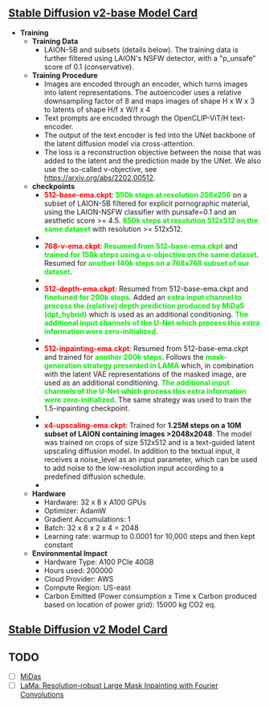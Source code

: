 ## [Stable Diffusion v2-base Model Card](https://huggingface.co/stabilityai/stable-diffusion-2-base)

* **Training**
  * **Training Data**
    * LAION-5B and subsets (details below). The training data is further filtered using LAION's NSFW detector, with a "p_unsafe" score of 0.1 (conservative). 
  * **Training Procedure**
    * Images are encoded through an encoder, which turns images into latent representations. The autoencoder uses a relative downsampling factor of 8 and maps images of shape H x W x 3 to latents of shape H/f x W/f x 4
    * Text prompts are encoded through the OpenCLIP-ViT/H text-encoder.
    * The output of the text encoder is fed into the UNet backbone of the latent diffusion model via cross-attention.
    * The loss is a reconstruction objective between the noise that was added to the latent and the prediction made by the UNet. We also use the so-called v-objective, see https://arxiv.org/abs/2202.00512.
  * **checkpoints**
    * **<font color='red'>512-base-ema.ckpt</font>**: **<font color='gree'>550k steps at resolution 256x256</font>** on a subset of LAION-5B filtered for explicit pornographic material, using the LAION-NSFW classifier with punsafe=0.1 and an aesthetic score >= 4.5. **<font color='gree'>850k steps at resolution 512x512 on the same dataset</font>** with resolution >= 512x512.
    * <br>
    *  **<font color='red'>768-v-ema.ckpt</font>**: **<font color='gree'>Resumed from 512-base-ema.ckpt</font>** and **<font color='gree'>trained for 150k steps using a v-objective on the same dataset</font>**. Resumed for **<font color='gree'>another 140k steps on a 768x768 subset of our dataset</font>**.
    *  <br>
    *  **<font color='red'>512-depth-ema.ckpt</font>**: Resumed from 512-base-ema.ckpt and **<font color='gree'>finetuned for 200k steps</font>**. Added an **<font color='gree'>extra input channel to process the (relative) depth prediction produced by MiDaS (dpt_hybrid)</font>** which is used as an additional conditioning. **<font color='gree'>The additional input channels of the U-Net which process this extra information were zero-initialized</font>**.
    *  <br>
    *  **<font color='red'>512-inpainting-ema.ckpt</font>**: Resumed from 512-base-ema.ckpt and trained for **<font color='gree'>another 200k steps</font>**. Follows the **<font color='gree'>mask-generation strategy presented in LAMA</font>** which, in combination with the latent VAE representations of the masked image, are used as an additional conditioning. **<font color='gree'>The additional input channels of the U-Net which process this extra information were zero-initialized</font>**. The same strategy was used to train the 1.5-inpainting checkpoint.
    *  <br>
    *  **<font color='red'>x4-upscaling-ema.ckpt</font>**: Trained for **1.25M steps on a 10M subset of LAION containing images >2048x2048**. The model was trained on crops of size 512x512 and is a text-guided latent upscaling diffusion model. In addition to the textual input, it receives a noise_level as an input parameter, which can be used to add noise to the low-resolution input according to a predefined diffusion schedule.
    *  <br>
  * **Hardware**
    * Hardware: 32 x 8 x A100 GPUs
    * Optimizer: AdamW
    * Gradient Accumulations: 1
    * Batch: 32 x 8 x 2 x 4 = 2048
    * Learning rate: warmup to 0.0001 for 10,000 steps and then kept constant
  * **Environmental Impact**
    * Hardware Type: A100 PCIe 40GB
    * Hours used: 200000
    * Cloud Provider: AWS
    * Compute Region: US-east
    * Carbon Emitted (Power consumption x Time x Carbon produced based on location of power grid): 15000 kg CO2 eq.

## [Stable Diffusion v2 Model Card](https://huggingface.co/stabilityai/stable-diffusion-2)

## TODO
- [ ] [MiDas](https://github.com/isl-org/MiDaS)
- [ ] [LaMa: Resolution-robust Large Mask Inpainting with Fourier Convolutions](https://github.com/advimman/lama)
